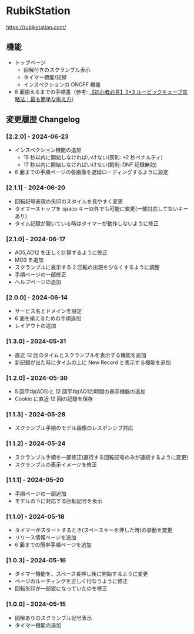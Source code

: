 # RubikStation

https://rubikstation.com/

## 機能

- トップページ
  - 図解付きのスクランブル表示
  - タイマー機能/記録
  - インスペクションの ONOFF 機能
- 6 面揃えるまでの手順書（参考: [【初心者必見】3×3 ルービックキューブ攻略法｜最も簡単な揃え方](https://www.daaokacubeblog.com/1696/)）

## 変更履歴 Changelog

### [2.2.0] - 2024-06-23

- インスペクション機能の追加
  - 15 秒以内に開始しなければいけない(罰則: +2 秒ペナルティ)
  - 17 秒以内に開始しなければいけない(罰則: DNF 記録無効)
- 6 面までの手順ページの各画像を遅延ローディングするように設定

### [2.1.1] - 2024-06-20

- 回転記号表現の矢印のスタイルを見やすく変更
- タイマーストップを space キー以外でも可能に変更(一部対応してないキーあり)
- タイム記録が開いている時はタイマーが動作しないように修正

### [2.1.0] - 2024-06-17

- AO5,AO12 を正しく計算するように修正
- MO3 を追加
- スクランブルに表示する 2 回転の出現を少なくするように調整
- 手順ページの一部修正
- ヘルプページの追加

### [2.0.0] - 2024-06-14

- サービス名とドメインを設定
- 6 面を揃えるための手順追加
- レイアウトの追加

### [1.3.0] - 2024-05-31

- 直近 12 回のタイムとスクランブルを表示する機能を追加
- 新記録が出た時にタイムの上に New Record と表示する機能を追加

### [1.2.0] - 2024-05-30

- 5 回平均(AO5)と 12 回平均(AO12)時間の表示機能の追加
- Cookie に直近 12 回の記録を保存

### [1.1.3] - 2024-05-28

- スクランブル手順のモデル画像のレスポンシブ対応

### [1.1.2] - 2024-05-24

- スクランブル手順を一部修正(直行する回転記号のみが連続するように変更)
- スクランブルの表示イメージを修正

### [1.1.1] - 2024-05-20

- 手順ページの一部追加
- モデルの下に対応する回転記号を表示

### [1.1.0] - 2024-05-18

- タイマーがスタートするとき(スペースキーを押した時)の挙動を変更
- リリース情報ページを追加
- 6 面までの簡単手順ページを追加

### [1.0.3] - 2024-05-16

- タイマー機能を、スペース長押し後に開始するように変更
- ページのルーティングを正しく行なうように修正
- 回転矢印が一部変になっていたのを修正

### [1.0.0] - 2024-05-15

- 図解ありのスクランブル記号表示
- タイマー機能の追加
